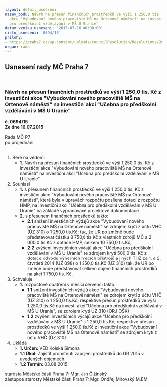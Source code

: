 ```yaml
---
layout: detail_usneseni
nazev_bodu: Návrh na přesun finančních prostředků ve výši 1 250,0 tis. Kč z investiční
  akce "Vybudování nového pracoviště MŠ na Ortenově náměstí" na investiční akci "Učebna
  pro předškolní vzdělávání v MŠ U Uranie"
datum_vzniku_usneseni: '2015-07-16 00:00:00'
cislo_usneseni: '0694/15'
prilohy:
- https://praha7.cz/wp-content/uploads/councilResolution/Resolutions/26155/45-15-duv_zprava.doc
organ: rada
---
```

<div id="ucUsn_pList" class="usn">
	<span><h2>Usnesení rady MČ Praha 7 </h2>
<br></span><div class="standBody">
<span><h3>Návrh na přesun finančních prostředků ve výši 1 250,0 tis. Kč z investiční akce "Vybudování nového pracoviště MŠ na Ortenově náměstí" na investiční akci "Učebna pro předškolní vzdělávání v MŠ U Uranie"</h3></span><div class="center">
		<strong>č. 0694/15</strong><br>
	</div>
<div class="center">
		<strong>Ze dne 16.07.2015</strong><br><br>
	</div>Rada MČ P7<br> po projednání<br><br><ol>
<li>Bere na vědomí<ul><li>
<strong>1.</strong> Návrh na přesun finančních prostředků ve výši 1 250,0 tis. Kč z investiční akce "Vybudování nového pracoviště MŠ na Ortenově náměstí" na investiční akci "Učebna pro předškolní vzdělávání v MŠ U Uranie"</li></ul>
</li>
<li>Souhlasí<ul>
<li>
<strong>1.</strong> s přesunem finančních prostředků ve výši 1 250,0 tis. Kč z investiční akce "Vybudování nového pracoviště MŠ na Ortenově náměstí", která byla v úpravách rozpočtu posílena dotací z rozpočtu HMP,  na investiční akci "Učebna pro předškolní vzdělávání v MŠ U Uranie" na základě vypracované projektové dokumentace</li>
<li>
<strong>2.</strong> s přesunem finančních prostředků takto:<ul>
<li>
<strong>2.1</strong> snížení investičních  výdajů akce "Vybudování nového pracoviště MŠ na Ortenově náměstí" se zdrojem krytí z účtu VHČ (ÚZ 310) o 1 250,0 tis.Kč; tak, že UR po změně bude  představovat částku 8 750,0 tis.Kč z vlastních zdrojů MČ a 2 000,0 tis.Kč z dotace HMP; celkem 10 750,0 tis.Kč; </li>
<li>
<strong>2.2</strong> zvýšení investičních  výdajů akce "Učebna pro předškolní vzdělávání v MŠ U Uranie" se zdrojem krytí 500,0 tis. Kč z dotace odvodu výherních hracích přístrojů a jiných THZ za 1. a 2. čtvrtletí 2014 (ÚZ 098) o 1 250,0 tis.Kč (ÚZ 310) tak, že UR po změně bude představovat celkem objem finančních prostředků na akci 1 750,0  tis. Kč.      </li>
</ul>
</li>
</ul>
</li>
<li>Schvaluje<ul><li>
<strong>1.</strong> rozpočtové opatření v měsíci červenci takto:<ul>
<li>
<strong>1.1</strong> snížení investičních  výdajů akce "Vybudování nového pracoviště MŠ na Ortenově náměstí" se zdrojem krytí z účtu VHČ (ÚZ 310) o 1 250,0 tis.Kč; respektive přesun prostředků ve výši 1.250,0 tis.Kč na invest. akci "Učebna pro předškolní vzdělávání v MŠ U Uranie", se zdrojem krytí ÚZ 310 (ORJ OŠK) </li>
<li>
<strong>1.2</strong> zvýšení investičních  výdajů akce "Učebna pro předškolní vzdělávání v MŠ U Uranie" o 1 250,0 tis.Kč;  respektive přesun prostředků ve výši 1.250,0 tis.Kč z investiční akce "Vybudování nového pracoviště MŠ na Ortenově náměstí" se zdrojem krytí z účtu VHČ (ÚZ 310)</li>
</ul>
</li></ul>
</li>
<li>Ukládá<ul>
<li>
<strong>1. Určen: </strong>VED Kolská Simona</li>
<li>
<strong>1.1 Úkol: </strong>Zajistit promítnutí zapojení prostředků do UR 2015 v uvedených objemech.</li>
<li>
<strong>1.2 Termín: </strong>03.08.2015</li>
</ul>
</li>
</ol>starosta Městské části Praha 7: Mgr. Jan Čižinský<br>zástupce starosty Městské části Praha 7: Mgr. Ondřej Mirovský M.EM 
</div>
</div>